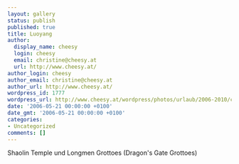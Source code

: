 ```yaml
---
layout: gallery
status: publish
published: true
title: Luoyang
author:
  display_name: cheesy
  login: cheesy
  email: christine@cheesy.at
  url: http://www.cheesy.at/
author_login: cheesy
author_email: christine@cheesy.at
author_url: http://www.cheesy.at/
wordpress_id: 1777
wordpress_url: http://www.cheesy.at/wordpress/photos/urlaub/2006-2010/china/luoyang/
date: '2006-05-21 00:00:00 +0100'
date_gmt: '2006-05-21 00:00:00 +0100'
categories:
- Uncategorized
comments: []
---
```

<!--:de-->Shaolin Temple und Longmen Grottoes (Dragon's Gate Grottoes)
<!--:-->
